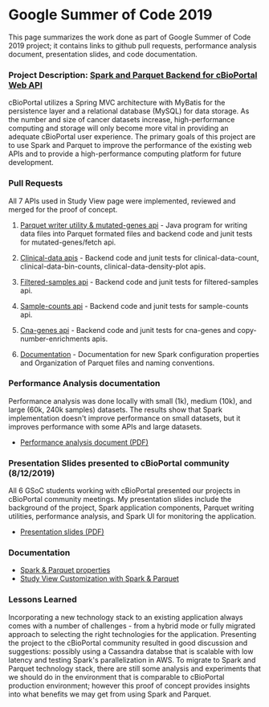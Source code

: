 # Google Summer of Code 2019
This page summarizes the work done as part of Google Summer of Code 2019 project; it contains links to github pull requests, performance analysis document, presentation slides, and code documentation.

### Project Description: [Spark and Parquet Backend for cBioPortal Web API](https://summerofcode.withgoogle.com/projects/#5105508921376768) 
cBioPortal utilizes a Spring MVC architecture with MyBatis for the persistence layer and a relational database (MySQL) for data storage. As the number and size of cancer datasets increase, high-performance computing and storage will only become more vital in providing an adequate cBioPortal user experience. The primary goals of this project are to use Spark and Parquet to improve the performance of the existing web APIs and to provide a high-performance computing platform for future development.

### Pull Requests
All 7 APIs used in Study View page were implemented, reviewed and merged for the proof of concept.

1. [Parquet writer utility & mutated-genes api](https://github.com/cBioPortal/cbioportal/pull/6334) - 
Java program for writing data files into Parquet formated files and backend code and junit tests for mutated-genes/fetch api.

2. [Clinical-data apis](https://github.com/cBioPortal/cbioportal/pull/6386) -
Backend code and junit tests for clinical-data-count, clinical-data-bin-counts, clinical-data-density-plot apis.

3. [Filtered-samples api](https://github.com/cBioPortal/cbioportal/pull/6440) - Backend code and junit tests for filtered-samples api.

4. [Sample-counts api](https://github.com/cBioPortal/cbioportal/pull/6475) - Backend code and junit tests for sample-counts api.

5. [Cna-genes api](https://github.com/cBioPortal/cbioportal/pull/6483) - Backend code and junit tests for cna-genes and copy-number-enrichments apis.

6. [Documentation](https://github.com/cBioPortal/cbioportal/pull/6494) - Documentation for new Spark configuration properties and Organization of Parquet files and naming conventions.

### Performance Analysis documentation
Performance analysis was done locally with small (1k), medium (10k), and large (60k, 240k samples) datasets. The results show that Spark implementation doesn't improve performance on small datasets, but it improves performance with some APIs and large datasets.  
* [Performance analysis document (PDF)](./spark-parquet-performance.pdf)

### Presentation Slides presented to cBioPortal community (8/12/2019)
All 6 GSoC students working with cBioPortal presented our projects in cBioPortal community meetings.
My presentation slides include the background of the project, Spark application components, Parquet writing utilities, performance analysis, and Spark UI for monitoring the application.
* [Presentation slides (PDF)](./spark-parquet-slides.pdf)

### Documentation
* [Spark & Parquet properties](https://github.com/cBioPortal/cbioportal/blob/spark-parquet-persistence/docs/portal.properties-Reference.md#spark--parquet)
* [Study View Customization with Spark & Parquet](https://github.com/cBioPortal/cbioportal/blob/spark-parquet-persistence/docs/Spark-Parquet-Data-Loading.md)

### Lessons Learned
Incorporating a new technology stack to an existing application always comes with a number of challenges - from a hybrid mode or fully migrated approach to selecting the right technologies for the application. Presenting the project to the cBioPortal community resulted in good discussion and suggestions: possibly using a Cassandra databse that is scalable with low latency and testing Spark's parallelization in AWS. To migrate to Spark and Parquet technology stack, there are still some analysis and experiments that we should do in the environment that is comparable to cBioPortal production environment; however this proof of concept provides insights into what benefits we may get from using Spark and Parquet. 

